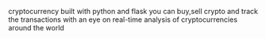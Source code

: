 cryptocurrency built with python and flask
you can buy,sell crypto and track the transactions
with an eye on real-time analysis of cryptocurrencies around the world

